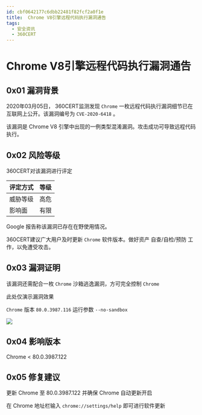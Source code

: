 ```yaml
---
id: cbf0642177c6dbb22481f82fcf2a0f1e
title:  Chrome V8引擎远程代码执行漏洞通告
tags: 
  - 安全资讯
  - 360CERT
---
```


#  Chrome V8引擎远程代码执行漏洞通告

0x01 漏洞背景
---------


2020年03月05日， 360CERT监测发现 `Chrome` 一枚远程代码执行漏洞细节已在互联网上公开。该漏洞编号为 `CVE-2020-6418` 。


该漏洞是 Chrome V8 引擎中出现的一例类型混淆漏洞。攻击成功可导致远程代码执行。


0x02 风险等级
---------


360CERT对该漏洞进行评定




| 评定方式 | 等级 |
| --- | --- |
| 威胁等级 | 高危 |
| 影响面 | 有限 |


Google 报告称该漏洞已存在在野使用情况。


360CERT建议广大用户及时更新 `Chrome` 软件版本。做好资产 自查/自检/预防 工作，以免遭受攻击。


0x03 漏洞证明
---------


该漏洞还需配合一枚 `Chrome` 沙箱逃逸漏洞，方可完全控制 `Chrome` 


此处仅演示漏洞效果 


`Chrome` 版本 `80.0.3987.116` 运行参数 `--no-sandbox`


![](https://p403.ssl.qhimgs4.com/t011c51a2d697da4abb.png)


0x04 影响版本
---------


Chrome < 80.0.3987.122


0x05 修复建议
---------


更新 Chrome 至 80.0.3987.122 并确保 Chrome 自动更新开启


在 Chrome 地址栏输入 `chrome://settings/help` 即可进行软件更新



